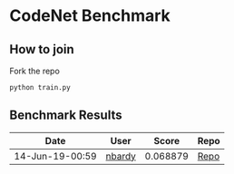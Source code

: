 # CodeNet Benchmark

## How to join

Fork the repo

```
python train.py
```

## Benchmark Results


| Date | User | Score | Repo
| --- | --- | --- | --- |
| 14-Jun-19-00:59 | [nbardy](http://github.com/nbardy) | 0.068879 | [Repo](http://github.com/nbardy/codesearch) || 14-Jun-19-01:03 | [nbardy](http://github.com/nbardy) | 0.068879 | [Repo](http://github.com/nbardy/codesearch) |